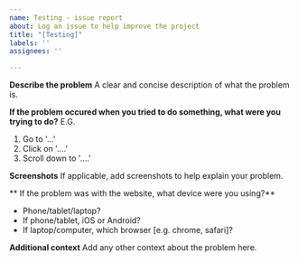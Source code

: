 ```yaml
---
name: Testing - issue report
about: Log an issue to help improve the project
title: "[Testing]"
labels: ''
assignees: ''

---
```


**Describe the problem**
A clear and concise description of what the problem is.

**If the problem occured when you tried to do something, what were you trying to do?**
E.G. 
1. Go to '...'
2. Click on '....'
3. Scroll down to '....'

**Screenshots**
If applicable, add screenshots to help explain your problem.

** If the problem was with the website, what device were you using?**
 - Phone/tablet/laptop? 
 - If phone/tablet, iOS or Android?
 - If laptop/computer, which browser [e.g. chrome, safari]?

**Additional context**
Add any other context about the problem here.
